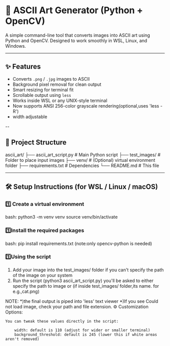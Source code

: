 # 🎨 ASCII Art Generator (Python + OpenCV)

A simple command-line tool that converts images into ASCII art using Python and OpenCV. Designed to work smoothly in WSL, Linux, and Windows.

---

## ✨ Features

- Converts `.png` / `.jpg` images to ASCII
- Background pixel removal for clean output
- Smart resizing for terminal fit
- Scrollable output using `less`
- Works inside WSL or any UNIX-style terminal
- Now supports ANSI 256-color grayscale rendering(optional,uses 'less -R')
- width adjustable

--

## 📁 Project Structure

ascii_art/
├── ascii_art_script.py # Main Python script
├── test_images/ # Folder to place input images
├── venv/ # (Optional) virtual environment folder
├── requirements.txt # Dependencies
└── README.md # This file


---

## 🛠️ Setup Instructions (for WSL / Linux / macOS)

### 1️⃣ Create a virtual environment

bash:
python3 -m venv venv
source venv/bin/activate

### 1️⃣Install the required packages
bash:
pip install requirements.txt
(note:only opencv-python is needed)

### 1️⃣Using the script
1. Add your image into the test_images/ folder if you can't specify the path of the image on your system
2. Run the script (python3 ascii_art_script.py)
   you'll be asked to either specify the path to image or (if inside test_images/ folder,its name. for e.g.,cat.png)

NOTE:
	*)the final output is piped into 'less' text viewer
        *)If you see Could not load image, check your path and file extension.
⚙️ Customization Options:

	You can tweak these values directly in the script:

		width: default is 110 (adjust for wider or smaller terminal)
		background_threshold: default is 245 (lower this if white areas aren't removed)

